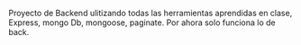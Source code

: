 Proyecto de Backend ulitizando todas las herramientas aprendidas en clase, Express, mongo Db, mongoose, paginate. Por ahora solo funciona lo de back. 
